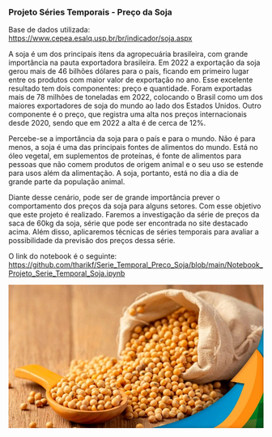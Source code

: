 ### Projeto Séries Temporais - Preço da Soja

Base de dados utilizada: https://www.cepea.esalq.usp.br/br/indicador/soja.aspx

A soja é um dos principais itens da agropecuária brasileira, com grande importância na pauta exportadora brasileira. Em 2022 a exportação da soja gerou mais de 46 bilhões dólares para o país, ficando em primeiro lugar entre os produtos com maior valor de exportação no ano. Esse excelente resultado tem dois componentes: preço e quantidade. Foram exportadas mais de 78 milhões de toneladas em 2022, colocando o Brasil como um dos maiores exportadores de soja do mundo ao lado dos Estados Unidos. Outro componente é o preço, que registra uma alta nos preços internacionais desde 2020, sendo que em 2022 a alta é de cerca de 12%.

Percebe-se a importância da soja para o país e para o mundo. Não é para menos, a soja é uma das principais fontes de alimentos do mundo. Está no óleo vegetal, em suplementos de proteínas, é fonte de alimentos para pessoas que não comem produtos de origem animal e o seu uso se estende para usos além da alimentação. A soja, portanto, está no dia a dia de grande parte da população animal.

Diante desse cenário, pode ser de grande importância prever o comportamento dos preços da soja para alguns setores. Com esse objetivo que este projeto é realizado. Faremos a investigação da série de preços da saca de 60kg da soja, série que pode ser encontrada no site destacado acima. Além disso, aplicaremos técnicas de séries temporais para avaliar a possibilidade da previsão dos preços dessa série.

O link do notebook é o seguinte: https://github.com/tharikf/Serie_Temporal_Preco_Soja/blob/main/Notebook_Projeto_Serie_Temporal_Soja.ipynb

<p align="center">
  <img src="soja.jpg" width="740" title="hover text">
</p>

